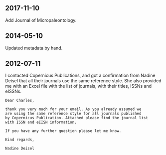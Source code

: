 ## 2017-11-10

Add Journal of Micropaleontology.


## 2014-05-10

Updated metadata by hand.

## 2012-07-11

I contacted Copernicus Publications, and got a confirmation from Nadine Deisel that all their journals use the same reference style. She also provided me with an Excel file with the list of journals, with their titles, ISSNs and eISSNs.

	Dear Charles,

	thank you very much for your email. As you already assumed we
	are using the same reference style for all journals published
	by Copernicus Publication. Attached please find the journal list
	with ISSN and eIISN information.

	If you have any further question please let me know.

	Kind regards,

	Nadine Deisel
